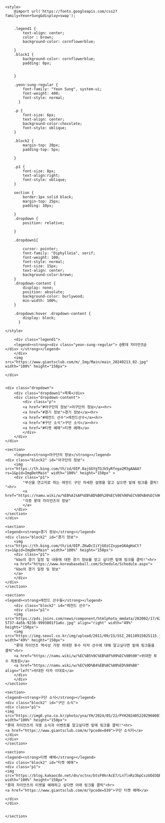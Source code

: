 <!DOCTYPE html>
<html lang="ko">
<head>
    <meta charset="UTF-8">
    <meta name="viewport" content="width=device-width, initial-scale=1.0">
    <title>롯데 자이언츠는 뭘까?</title>

    <style>
        @import url('https://fonts.googleapis.com/css2?family=Yeon+Sung&display=swap');

        
        .legend1 {
            text-align: center;
            color : brown;
            background-color: cornflowerblue;
            
        }
        .block1 {
            background-color: cornflowerblue;
            padding: 0px;
            
        
        }
           
        .yeon-sung-regular {
            font-family: "Yeon Sung", system-ui;
            font-weight: 400;
            font-style: normal;
          }
        
        .p {
            font-size: 6px;
            text-align: center;
            background-color:chocolate;
            font-style: oblique;
        }

        .block2 {
            margin-top: 20px;
            padding-top: 5px;

        }

        .p1 {
            font-size: 8px;
            text-align:right;
            font-style: oblique;
        }
        
        section {
            border:1px solid black;
            margin-top: 25px;
            padding: 10px;
            
        }
        .dropdown {
            position: relative;
            
        }

        .dropdown1{
            
            cursor: pointer;
            font-family: "Diphylleia", serif;
            font-weight: 100;
            font-style: normal;
            font-size: 15px;
            text-align: center;
            background-color:brown;
        }
        .dropdown-content {
            display: none;
            position: absolute;
            background-color: burlywood;
            min-width: 100%;
        }

        .dropdown:hover .dropdown-content {
            display: block;
          }

    </style>
</head>
<body>
    <div class="block1">
        
        <div class="legend1">
        <legend><strong><div class="yeon-sung-regular"> @롯데 자이언츠@ </div> </strong></legend>
        </div>
        <img src="https://www.giantsclub.com/m/_Img/Main/main_20240213_02.jpg" width="100%" height="150px">
       
    </div>
    
  
    <div class="dropdown">
        <div class="dropdown1">목록</div>
        <div class="dropdown-content">
            <div class="p">
            <a href="#야구단의 정보">야구단의 정보</a><hr>
            <a href="#경기 정보">경기 정보</a><hr>
            <a href="#레전드 선수">레전드선수</a><hr>
            <a href="#구단 소식">구단 소식</a><hr>
            <a href="#티켓 예매">티켓 예매</a>
            </div>
        </div>
    </div>

    <section>
        <legend><strong>야구단의 정보</strong></legend>
    <div class="block2" id="야구단의 정보">
        <img src="https://th.bing.com/th/id/OIP.8ajGGYgTGJk5yRfnga2M3gAAAA?rs=1&pid=ImgDetMain" width="100%" height="150px" >
        <div class="p1">
            "부산을 연고지로 하는 레전드 구단 자세한 설명을 알고 싶으면 밑에 링크를 클릭! "<hr>
            <a href="https://namu.wiki/w/%EB%A1%AF%EB%8D%B0%20%EC%9E%90%EC%9D%B4%EC%96%B8%EC%B8%A0">
            "각종 롯데 자이언츠의 정보"
            </a>
        </div>
    </section>
    </div>

    <section>
    <legend><strong>경기 정보</strong></legend>
    <div class="block2" id="경기 정보">
        <img src="https://th.bing.com/th/id/OIP.ZKwDcIiYjGOzCZxypeG6AgHaCt?rs=1&pid=ImgDetMain" width="100%" height="150px">
        <div class="p1">
        "kbo의 경기 일정 및 내용에 대한 경기 정보를 얻고 싶다면 밑에 링크를 클릭!"<hr>
        <a href="https://www.koreabaseball.com/Schedule/Schedule.aspx"> 
        "kbo의 경기 일정 및 정보"
        </a>    
        </div>
    </div>
    </section>
    
    <section>
    <legend><strong>레전드 선수들</strong></legend>
        <div class="block2" id="레전드 선수">
        <div class="p1">
        <img src="https://pds.joins.com/news/component/htmlphoto_mmdata/202002/17/629584be-5737-4a5b-9236-9993801f1a6c.jpg" align="right" width="49%" height="150px"> 
        <img src="https://img.seoul.co.kr/img/upload/2011/09/15/SSI_20110915025115.jpg"align="left" width="49%" height="150px">
        "롯데 자이언츠 역사상 가장 위대한 투수 타자 선수에 대해 알고싶다면 밑에 링크들을 클릭"<hr>
        <a href="https://namu.wiki/w/%EC%B5%9C%EB%8F%99%EC%9B%90">위대한 투수 최동원</a>
        <a href="https://namu.wiki/w/%EC%9D%B4%EB%8C%80%ED%98%B8" align="left">위대한 타자 이대호</a>
        </div>
        </div>
    </section>

    <section>
    <legend><strong>구단 소식</strong></legend>
    <div class="block2" id="구단 소식">
    <div class="p1">
    <img src="https://img6.yna.co.kr/photo/yna/YH/2024/05/22/PYH2024052202960001300_P4.jpg" width="100%" height="150px">
    "롯데 자이언츠의 각종 소식과 이벤트를 알고싶다면 밑에 링크를 클릭!"<hr>
    <a href="https://www.giantsclub.com/m/?pcode=849">구단 소식지</a>
    </div>
    </div>
    </section>

    <section>
    <legend><strong>티켓 예매</strong></legend>
    <div class="block2" id="티켓 예매">
    <div class="p1">
    <img src="https://blog.kakaocdn.net/dn/xctnx/btsF0krAcE7/Ln7lnRz3bpCszUOd3QEvsk/img.jpg" width="100%" height="150px">
    "롯데 자이언츠의 티켓을 예매하고 싶다면 아래 링크를 클릭"<hr>
    <a href="https://www.giantsclub.com/m/?pcode=539">구단 티켓 예매</a>

    </div>
    </div>


    </section>
</body>
</html>
